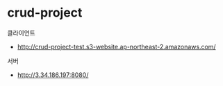 # crud-project

클라이언트

- http://crud-project-test.s3-website.ap-northeast-2.amazonaws.com/

서버

- http://3.34.186.197:8080/
